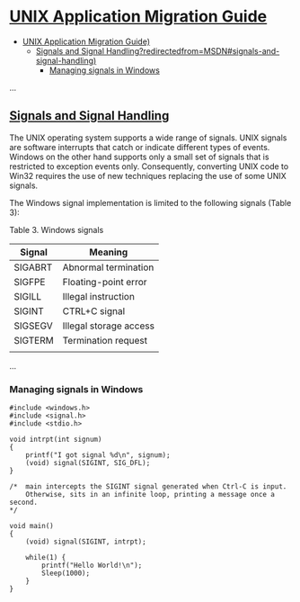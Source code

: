 # [UNIX Application Migration Guide](https://docs.microsoft.com/en-us/previous-versions/ms811896(v=msdn.10))

- [UNIX Application Migration Guide)](#unix-application-migration-guide)
  - [Signals and Signal Handling?redirectedfrom=MSDN#signals-and-signal-handling)](#signals-and-signal-handling)
    - [Managing signals in Windows](#managing-signals-in-windows)

...

## [Signals and Signal Handling](https://docs.microsoft.com/en-us/previous-versions/ms811896(v=msdn.10)?redirectedfrom=MSDN#signals-and-signal-handling)

The UNIX operating system supports a wide range of signals. UNIX signals are software interrupts that catch or indicate different types of events. Windows on the other hand supports only a small set of signals that is restricted to exception events only. Consequently, converting UNIX code to Win32 requires the use of new techniques replacing the use of some UNIX signals.

The Windows signal implementation is limited to the following signals (Table 3):

Table 3. Windows signals

|Signal|Meaning|
|-|-|
SIGABRT|Abnormal termination
SIGFPE|Floating-point error
SIGILL|Illegal instruction
SIGINT|CTRL+C signal
SIGSEGV|Illegal storage access
SIGTERM|Termination request
|||

...

### Managing signals in Windows

    #include <windows.h>
    #include <signal.h>
    #include <stdio.h>

    void intrpt(int signum)
    {
        printf("I got signal %d\n", signum);
        (void) signal(SIGINT, SIG_DFL);
    }

    /*  main intercepts the SIGINT signal generated when Ctrl-C is input.
        Otherwise, sits in an infinite loop, printing a message once a second.
    */

    void main()
    {
        (void) signal(SIGINT, intrpt);

        while(1) {
            printf("Hello World!\n");
            Sleep(1000);
        }
    }



